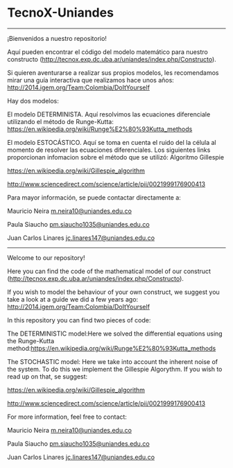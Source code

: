 # TecnoX-Uniandes

-------------------------------------------------------------------------------------------------------------------------------
¡Bienvenidos a nuestro repositorio! 

Aquí pueden encontrar el código del modelo matemático para nuestro constructo (http://tecnox.exp.dc.uba.ar/uniandes/index.php/Constructo). 

Si quieren aventurarse a realizar sus propios modelos, les recomendamos mirar una guía interactiva que realizamos hace unos años: http://2014.igem.org/Team:Colombia/DoItYourself

Hay dos modelos:

El modelo DETERMINISTA. Aquí resolvimos las ecuaciones diferenciale utilizando el método de Runge-Kutta: https://en.wikipedia.org/wiki/Runge%E2%80%93Kutta_methods

El modelo ESTOCÁSTICO. Aquí se toma en cuenta el ruido del la célula al momento de resolver las ecuaciones diferenciales. Los siguientes links proporcionan infomacion sobre el método que se utilizó: Algoritmo Gillespie

https://en.wikipedia.org/wiki/Gillespie_algorithm

http://www.sciencedirect.com/science/article/pii/0021999176900413

Para mayor información, se puede contactar directamente a:

Mauricio Neira
m.neira10@uniandes.edu.co

Paula Siaucho
pm.siaucho1035@uniandes.edu.co

Juan Carlos Linares
jc.linares147@uniandes.edu.co
 
-------------------------------------------------------------------------------------------------------------------------------
Welcome to our repository!

Here you can find the code of the mathematical model of our construct (http://tecnox.exp.dc.uba.ar/uniandes/index.php/Constructo). 

If you wish to model the behaviour of your own construct, we suggest you take a look at a guide we did a few years ago:
http://2014.igem.org/Team:Colombia/DoItYourself

In this repository you can find two pieces of code:

The DETERMINISTIC model:Here we solved the differential equations using the Runge-Kutta method:https://en.wikipedia.org/wiki/Runge%E2%80%93Kutta_methods

The STOCHASTIC model: Here we take into account the inherent noise of the system. To do this we implement the Gillespie Algorythm. If you wish to read up on that, se suggest:

https://en.wikipedia.org/wiki/Gillespie_algorithm

http://www.sciencedirect.com/science/article/pii/0021999176900413

For more information, feel free to contact:

Mauricio Neira
m.neira10@uniandes.edu.co

Paula Siaucho
pm.siaucho1035@uniandes.edu.co

Juan Carlos Linares
jc.linares147@uniandes.edu.co

